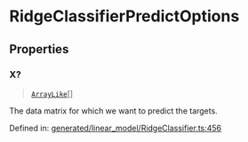 # RidgeClassifierPredictOptions

## Properties

### X?

> [`ArrayLike`](../types/ArrayLike.md)[]

The data matrix for which we want to predict the targets.

Defined in:  [generated/linear\_model/RidgeClassifier.ts:456](https://github.com/transitive-bullshit/scikit-learn-ts/blob/122b3c0/packages/sklearn/src/generated/linear_model/RidgeClassifier.ts#L456)
